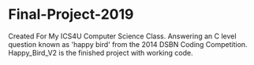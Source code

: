 # Final-Project-2019
Created For My ICS4U Computer Science Class. Answering an C level question known as 'happy bird' from the 2014 DSBN Coding Competition.
Happy_Bird_V2 is the finished project with working code.

